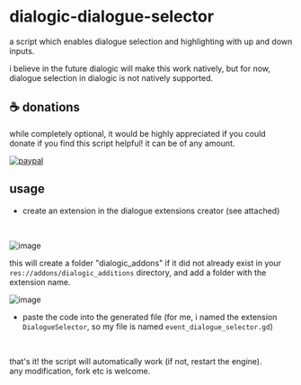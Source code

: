 # dialogic-dialogue-selector
a script which enables dialogue selection and highlighting with up and down inputs.

i believe in the future dialogic will make this work natively, but for now, dialogue selection in dialogic is not natively supported.

## ☕ donations

while completely optional, it would be highly appreciated if you could donate if you find this script helpful!
it can be of any amount.

[![paypal](https://www.paypalobjects.com/en_US/i/btn/btn_donateCC_LG.gif)](https://paypal.me/irbee246)

## usage

- create an extension in the dialogue extensions creator (see attached)
<br>

![image](https://github.com/user-attachments/assets/8c2041b0-ee36-4ecd-a0dc-7ef94cff2e9a)

this will create a folder "dialogic_addons" if it did not already exist in your `res://addons/dialogic_additions` directory, and add a folder with the extension name.

![image](https://github.com/user-attachments/assets/0e14b5a7-8ddb-4100-9508-dd4540ced377)


- paste the code into the generated file (for me, i named the extension `DialogueSelector`, so my file is named `event_dialogue_selector.gd`)
<br>

that's it! the script will automatically work (if not, restart the engine).
<br>
any modification, fork etc is welcome.

